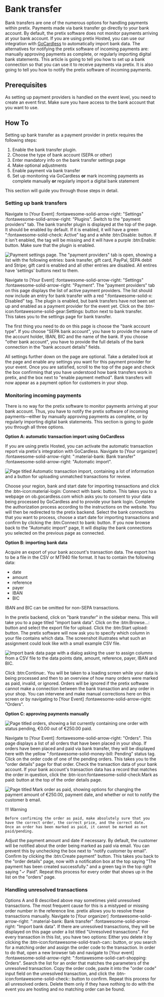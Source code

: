 # Bank transfer

Bank transfers are one of the numerous options for handling payments within pretix. 
Payments made via bank transfer go directly to your bank account. 
By default, the pretix software does not monitor payments arriving at your bank account. 
If you are using pretix Hosted, you can use our integration with [GoCardless](https://gocardless.com) to automatically import bank data. 
The alternatives for notifying the pretix software of incoming payments are: manually approving payments as complete, or regularly importing digital bank statements. 
This article is going to tell you how to set up a bank connection so that you can use it to receive payments via pretix. 
It is also going to tell you how to notify the pretix software of incoming payments. 

## Prerequisites

As setting up payment providers is handled on the event level, you need to create an event first. 
Make sure you have access to the bank account that you want to use. 

## How To 

Setting up bank transfer as a payment provider in pretix requires the following steps: 

 1. Enable the bank transfer plugin. 
 2. Choose the type of bank account (SEPA or other)
 3. Enter mandatory info on the bank transfer settings page 
 4. Make optional adjustments
 5. Enable payment via bank transfer
 6. Set up monitoring via GoCardless **or** mark incoming payments as complete manually **or** regularly import a digital bank statement

This section will guide you through those steps in detail. 

### Setting up bank transfers

Navigate to [Your Event] :fontawesome-solid-arrow-right: "Settings" :fontawesome-solid-arrow-right: "Plugins". 
Switch to the "payment providers" tab. 
The bank transfer plugin is displayed at the top of the page. 
It should be enabled by default. 
If it is enabled, it will have a green ":fontawesome-solid-check: Active" tag and a white :btn:Disable: button. 
If it isn't enabled, the tag will be missing and it will have a purple :btn:Enable: button. 
Make sure that the plugin is enabled. 

![Payment settings page. The "payment providers" tab is open, showing a list with the following entries: bank transfer, gift card, PayPal, SEPA debit and Stripe; gift card is enabled and all other entries are disabled. All entires have 'settings' buttons next to them.](../../assets/screens/payment-providers/payment-settings.png "Payment settings" )

Navigate to [Your Event] :fontawesome-solid-arrow-right: "Settings" :fontawesome-solid-arrow-right: "Payment". 
The "payment providers" tab on this page displays the list of active payment providers. 
The list should now include an entry for bank transfer with a red ":fontawesome-solid-x: Disabled" tag. 
The plugin is enabled, but bank transfers have not been set up and enabled as a payment provider for the event yet. 
Click on the :btn-icon:fontawesome-solid-gear:Settings: button next to bank transfer.  
This takes you to the settings page for bank transfer.  

The first thing you need to do on this page is choose the "bank account type". 
If you choose "SEPA bank account", you have to provide the name of the account holder, IBAN, BIC and the name of the bank. 
If you choose "other bank account", you have to provide the full details of the bank connection in the "bank account details" fields. 

All settings further down on the page are optional. 
Take a detailed look at the page and enable any settings you want for this payment provider for your event. 
Once you are satisfied, scroll to the top of the page and check the box confirming that you have understood how bank transfers work in pretix, and the box next to "enable payment method". 
Bank transfers will now appear as a payment option for customers in your shop. 

### Monitoring incoming payments 

There is no way for the pretix software to monitor payments arriving at your bank account. 
Thus, you have to notify the pretix software of incoming payments—either by manually approving payments as complete, or by regularly importing digital bank statements. 
This section is going to guide you through all three options. 

**Option A: automatic transaction import using GoCardless**

<!-- md:hosted -->

If you are using pretix Hosted, you can activate the automatic transaction report via pretix's integration with GoCardless. 
Navigate to [Your organizer] :fontawesome-solid-arrow-right: ":material-bank: Bank transfer" :fontawesome-solid-arrow-right: "Automatic import". 

![Page titled Automatic transaction import, containing a lot of information and a button for uploading unmatched transactions for review.](../../assets/screens/payment/automatic-transaction-import.png "Automatic transaction import" )

Choose your region, bank and start date for importing transactions and click the :btn-icon:material-login: Connect with bank: button. 
This takes you to a webpage on ob.gocardless.com which asks you to consent to your data being processed by GoCardless and to provide your bank login. 
Complete the authorization process according to the instructions on the website. 
You will then be redirected to the pretix backend. 
Select the bank connections that you want to process, choose a start date for importing transactions and confirm by clicking the :btn:Connect to bank: button. 
If you now browse back to the "Automatic import" page, It will display the bank connections you selected on the previous page as connected. 

**Option B: importing bank data** 

Acquire an export of your bank account's transaction data. 
The export has to be a file in the CSV or MT940 file format. 
It has to contain the following data: 

 - date 
 - amount 
 - reference 
 - payer 
 - IBAN 	
 - BIC 

IBAN and BIC can be omitted for non-SEPA transactions. 

In the pretix backend, click on "bank transfer" in the sidebar menu. 
This will take you to a page titled "import bank data". 
Click on the :btn:Browse...: button and select the export file for upload. 
Click the :btn:Start upload: button. 
The pretix software will now ask you to specify which column in your file contains which data. 
The screenshot illustrates what such an assignment could look like with a small example CSV file. 

![Import bank data page with a dialog asking the user to assign columns from a CSV file to the data points date, amount, reference, payer, IBAN and BIC.](../../assets/screens/payment-providers/import-bank-data.png "Import bank data CSV" )

Click :btn:Continue:. 
You will be taken to a loading screen while your data is being processed and then to an overview of how many orders were marked as paid, invalid, or ignored. 
Orders will be ignored if the pretix software cannot make a connection between the bank transaction and any order in your shop. 
You can intervene and make manual corrections here on this screen or by navigating to [Your Event] :fontawesome-solid-arrow-right: "Orders". 

**Option C: approving payments manually** 

![Page titled orders, showing a list currently containing one order with status pending, €0.00 out of €250.00 paid.](../../assets/screens/payment/orders.png "Orders" )

Navigate to [Your Event] :fontawesome-solid-arrow-right: "Orders". 
This page displays a list of all orders that have been placed in your shop. 
If orders have been placed and paid via bank transfer, they will be displayed here with the yellow ":fontawesome-solid-money-bill: Pending" status tag. 
Click on the order code of one of the pending orders. 
This takes you to the "order details" page for that order. 
Check the transaction data of your bank account. 
If your bank account's transaction data has a record that matches the order in question, click the :btn-icon:fontawesome-solid-check:Mark as paid: button at the top of the order details page. 

![Page titled Mark order as paid, showing options for changing the payment amount of  €250.00, payment date, and whether or not to notify the customer b email.](../../assets/screens/payment/order-mark-as-paid.png "Orders" )

!!! Warning 

    Before confirming the order as paid, make absolutely sure that you have the correct order, the correct price, and the correct date. 
    Once an order has been marked as paid, it cannot be marked as not paid/pending. 

Adjust the payment amount and date if necessary. 
By default, the customer will be notified about the order being marked as paid via email. 
You can prevent this by unchecking the box next to "notify customer by email". 
Confirm by clicking the :btn:Create payment" button. 
This takes you back to the "order details" page, now with a notification box at the top saying "The payment has been created successfully." and a green tag in the top right saying "✓ Paid". 
Repeat this process for every order that shows up in the list on the "orders" page. 

### Handling unresolved transactions 

Options A and B described above may sometimes yield unresolved transactions. 
The most frequent cause for this is a mistyped or missing order number in the reference line. 
pretix allows you to resolve these transactions manually. 
Navigate to [Your organizer] :fontawesome-solid-arrow-right: ":material-bank: Bank transfer" :fontawesome-solid-arrow-right: "Import bank data". 
If there are unresolved transactions, they will be displayed on this page under a list titled "Unresolved transactions". 
For every transaction in this list, you have two options: 
Either you delete it by clicking the :btn-icon:fontawesome-solid-trash-can:: button, or you search for a matching order and assign the order code to the transaction.
In order to do that, open a new browser tab and navigate to [Your event] :fontawesome-solid-arrow-right: ":fontawesome-solid-cart-shopping: Orders". 
Search the list for an order that matches the parameters of the unresolved transaction. 
Copy the order code, paste it into the "order code" input field on the unresolved transaction, and click the :btn-icon:fontawesome-solid-check:: button to confirm. 
Repeat this process for all unresolved orders. 
Delete them only if they have nothing to do with the event you are hosting and no matching order can be found. 
